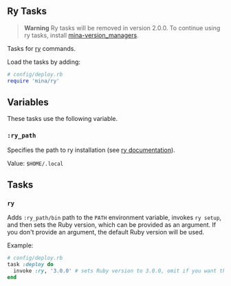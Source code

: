 ## Ry Tasks

> **Warning**
> Ry tasks will be removed in version 2.0.0. To continue using ry tasks, install [mina-version_managers](https://github.com/mina-deploy/mina-version_managers).

Tasks for [ry](https://github.com/jneen/ry) commands.

Load the tasks by adding:
```ruby
# config/deploy.rb
require 'mina/ry'
```

## Variables

These tasks use the following variable.

### `:ry_path`

Specifies the path to ry installation (see [ry documentation](https://github.com/jneen/ry#installation)).

Value: `$HOME/.local`

## Tasks

### `ry`

Adds `:ry_path/bin` path to the `PATH` environment variable, invokes `ry setup`, and then sets the Ruby version, which can be provided as an argument. If you don't provide an argument, the default Ruby version will be used.

Example:
```ruby
# config/deploy.rb
task :deploy do
  invoke :ry, '3.0.0' # sets Ruby version to 3.0.0, omit if you want the default version
end
```
